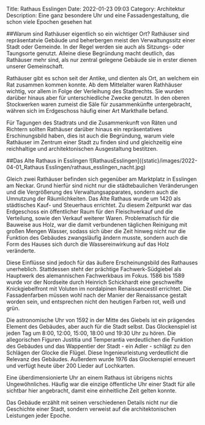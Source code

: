 Title: Rathaus Esslingen
Date: 2022-01-23 09:03
Category: Architektur
Description: Eine ganz besondere Uhr und eine Fassadengestaltung, die schon viele Epochen gesehen hat 

##Warum sind Rathäuser eigentlich so ein wichtiger Ort?
Rathäuser sind repräsentatvie Gebäude und beherbergen meist den Verwaltungssitz einer Stadt oder Gemeinde. In der Regel werden sie auch als Sitzungs- oder Taungsorte genutzt. Alleine diese Begründung macht deutlich, das Rathäuser mehr sind, als nur zentral gelegene Gebäude sie in erster dienen unserer Gemeinschaft. 

Rathäuser gibt es schon seit der Antike, und dienten als Ort, an welchem ein Rat zusammen kommen konnte. Ab dem Mittelalter waren Rathhäuser wichtig, vor allem in Folge der Verleihung des Stadtrechts. Sie wurden darüber hinaus aber für unterschiedliche Zwecke genutzt. In den oberen Stockwerken waren zumeist die Säle für zusammenkünfte untergebracht, währen sich im Erdgeschoss häufig einer Art Markthalle befand. 

Für Tagungen des Stadtrats und die Zusammenkunft von Räten und Richtern sollten Rathäuser darüber hinaus ein repräsentatives Erschinungsbild haben, dies ist auch die Begründung, warum viele Rathäuser im Zentrum einer Stadt zu finden sind und gleichzeitig eine reichhaltige und architektonischen Ausgestaltung bestitzen.  

##Das Alte Rathaus in Esslingen 
![RathausEsslingen]({static}/images/2022-04-01_Rathaus Esslingen/rathaus_esslingen_nacht.jpg)

Gleich zwei Rathäuser befinden sich gegenüber am Marktplatz in Esslingen am Neckar. Grund hierfür sind nicht nur die städtebaulichen Veränderungen und die Vergrößerung des Verwaltungsapparates, sondern auch die Umnutzung der Räumlichkeiten. Das Alte Rathaus wurde um 1420 als städtisches Kauf- und Steuerhaus errichtet. Zu diesem Zeitpunkt war das Erdgeschoss ein öffentlicher Raum für den Fleischverkauf und die Verteilung, sowie den Verkauf weiterer Waren. Problematisch für die Bauweise aus Holz, war die damit verbundenen täglichen Reinigung mit großen Mengen Wasser, sodass sich über die Zeit hinweg nicht nur die Funktion des Gebäudes zwangsläufig ändern musste, sondern auch die Form des Hauses sich durch die Wassereinwirkung auf das Holz veränderte. 

Diese Einflüsse sind jedoch für das äußere Erscheinungsbild des Rathauses unerheblich. Stattdessen steht der prächtige Fachwerk-Südgiebel als Hauptwerk des alemannischen Fachwerkbaus im Fokus. 1586 bis 1589 wurde vor der Nordseite durch Heinrich Schickhardt eine geschweifte Knickgiebelfront mit Voluten im nordalpinen Renaissancestil errichtet. Die Fassadenfarben müssen wohl nach der Manier der Renaissance gestalt worden sein, und entsprechen nicht den heutigen Farben rot, weiß und grün. 

Die astronomische Uhr von 1592 in der Mitte des Giebels ist ein prägendes Element des Gebäudes, aber auch für die Stadt selbst. Das Glockenspiel ist jeden Tag um 8:00, 12:00, 15:00, 18:00 und 19:30 Uhr zu hören. Die allegorischen Figuren Justitia und Temperantia verdeutlichen die Funktion des Gebäudes und das Wappentier der Stadt - ein Adler - schlägt zu den Schlägen der Glocke die Flügel. Diese Ingenieurleistung verdeutlicht die Relevanz des Gebäudes. Außerdem wurde 1976 das Glockenspiel erneuert und verfügt heute über 200 Lieder auf Lochkarten. 

Eine überdimensionierte Uhr an einem Rathaus ist übrigens nichts Ungewöhnliches. Häufig war die einzige öffentliche Uhr einer Stadt für alle sichtbar hier angebracht, damit eine einheitliche Zeit gelten konnte. 

Das Gebäude erzählt mit seinen verschiedenen Details nicht nur die Geschichte einer Stadt, sondern verweist auf die architektonischen Leistungen jeder Epoche. 